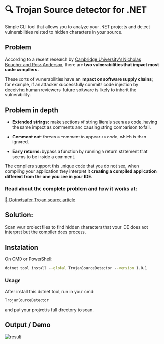 # 🔍 Trojan Source detector for .NET

Simple CLI tool that allows you to analyze your .NET projects and detect vulnerabilities related to hidden characters in your source.

## Problem

According to a recent research by [Cambridge University's Nicholas Boucher and Ross Anderson](https://arxiv.org/abs/2111.00169), there are **two vulnerabilities that impact most code compilers.**

These sorts of vulnerabilities have an **impact on software supply chains**; for example, if an attacker successfully commits code injection by deceiving human reviewers, future software is likely to inherit the vulnerability.

## Problem in depth

- **Extended strings:** make sections of string literals seem as code, having the same impact as comments and causing string comparison to fail.

- **Comment out:** forces a comment to appear as code, which is then ignored.

- **Early returns:** bypass a function by running a return statement that seems to be inside a comment.

The compilers support this unique code that you do not see, when compiling your application they interpret it **creating a compiled application different from the one you see in your IDE.**

### Read about the complete problem and how it works at:

[📕 Dotnetsafer Trojan source article](https://medium.com/dotnetsafer/trojan-source-in-dotnet-25f6ce190c1a)

## Solution:

Scan your project files to find hidden characters that your IDE does not interpret but the compiler does process.

## Instalation

On CMD or PowerShell:

```cmd
dotnet tool install --global TrojanSourceDetector --version 1.0.1
```

### Usage

After install this dotnet tool, run in your cmd:

```cmd
TrojanSourceDetector
```

and put your project/s full directory to scan.

## Output / Demo

![result](https://cdn-images-1.medium.com/max/1200/1*MeZx1jiuqHBAVs3_vXaP8w.png)

